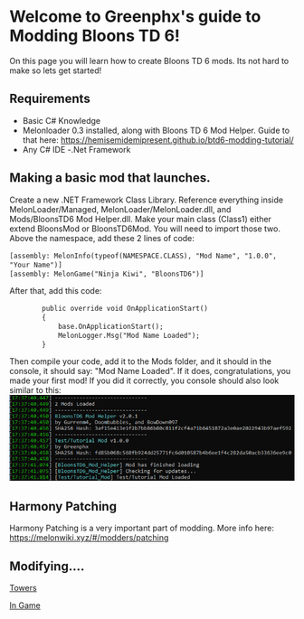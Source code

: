 # Welcome to Greenphx's guide to Modding Bloons TD 6!

On this page you will learn how to create Bloons TD 6 mods. Its not hard to make so lets get started!

## Requirements
- Basic C# Knowledge
- Melonloader 0.3 installed, along with Bloons TD 6 Mod Helper. Guide to that here: https://hemisemidemipresent.github.io/btd6-modding-tutorial/
- Any C# IDE
-.Net Framework

## Making a basic mod that launches.

Create a new .NET Framework Class Library. Reference everything inside MelonLoader/Managed, MelonLoader/MelonLoader.dll, and Mods/BloonsTD6 Mod Helper.dll. Make your main class (Class1) either extend BloonsMod or BloonsTD6Mod. You will need to import those two. Above the namespace, add these 2 lines of code:

```
[assembly: MelonInfo(typeof(NAMESPACE.CLASS), "Mod Name", "1.0.0", "Your Name")]
[assembly: MelonGame("Ninja Kiwi", "BloonsTD6")]
```
After that, add this code:
```
        public override void OnApplicationStart()
        {
            base.OnApplicationStart();
            MelonLogger.Msg("Mod Name Loaded");
        }
```
Then compile your code, add it to the Mods folder, and it should in the console, it should say: "Mod Name Loaded". If it does, congratulations, you made your first mod! If you did it correctly, you console should also look similar to this:
![Console](https://github.com/Greenphx9/BTD-6-Modding-Tutorial/raw/gh-pages/ConsoleExample1.png)

## Harmony Patching

Harmony Patching is a very important part of modding. More info here: https://melonwiki.xyz/#/modders/patching

## Modifying....

<a href="https://greenphx9.github.io/BTD-6-Modding-Tutorial/Modifying-Towers/">Towers</a>

<a href="https://greenphx9.github.io/BTD-6-Modding-Tutorial/Modifying-InGameStuff/">In Game</a>
